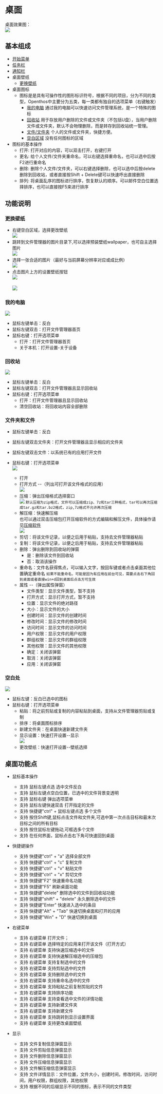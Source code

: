 # 桌面
   
桌面效果图：  
![](pic/zhuomian/Desktop_demo.png)

## 基本组成
   - [开始菜单](四.开始菜单.md)
   - [任务栏](五.任务栏.md)
   - [通知栏](六.通知栏.md)
   - 桌面壁纸
      - [更换壁纸](#更换壁纸)
   - 桌面图标
      - 图标是是具有可操作性的图形标识符号，根据不同的项目，分为不同的类型，Openthos中主要分为五类，每一类都有独自的选项菜单（右键触发）
         - [我的电脑](#我的电脑)   通过我的电脑可以快速访问文件管理系统，是一个特殊的图标
         - [回收站](#回收站)    用于存放用户删除的文件或文件夹（不包括U盘），当用户删除文件或文件夹，默认不会物理删除，而是转存到回收站统一管理。
         - [文件/文件夹](#文件夹和文件)   个人的文件或文件夹，快捷方便。
         - [空白区域](#空白处)    没有任何图标的区域
   - 图标的基本操作
      - 打开: 打开对应的内容，可以双击打开，右键打开
      - 更名: 给个人文件/文件夹重命名，可以右键选择重命名，也可以选中后按F2进行重命名
      - 删除: 删除个人文件/文件夹，可以右键选择删除，也可以选中后按delete删除到回收站，或者直接按Shift + Delete键可以快速呼出直接删除
      - 排列: 将桌面乱序的图标进行排序，恢复默认的顺序。可以邮件空白位置选择排序，也可以直接按F5来进行排序

## 功能说明
### 更换壁纸
   - 右键空白区域，选择更改壁纸  
![](pic/zhuomian/Desktop_wallpaper1.png)
   - 跳转到文件管理器的图片目录下,可以选择预装壁纸wallpaper，也可自主选择图片  
![](pic/zhuomian/Desktop_wallpaper2.png)
   - 选择一张合适的图片（最好与当前屏幕分辨率对应或成比例）  
![](pic/zhuomian/Desktop_wallpaper3.png)
   - 点击图片上方的设置壁纸按钮  
![](pic/zhuomian/Desktop_wallpaper4.png)<br />  
![](pic/zhuomian/Desktop_wallpaper5.png)
### 我的电脑
![](pic/zhuomian/Desktop_mycomputer.png)
   - 鼠标左键单击：反白
   - 鼠标左键双击：打开文件管理器首页
   - 鼠标右键：打开选项菜单
      - 打开：打开文件管理器首页
      - 关于本机：打开设置-关于设备
### 回收站
![](pic/zhuomian/Desktop_recyclebin.png)

   - 鼠标左键单击：反白
   - 鼠标左键双击：打开文件管理器且显示回收站
   - 鼠标右键：打开选项菜单
      - 打开：打开文件管理器且显示回收站
      - 清空回收站：将回收站内容全部删除
### 文件夹和文件
   - 鼠标左键单击：反白
   - 鼠标左键双击文件夹：打开文件管理器且显示相应的文件夹
   - 鼠标左键双击文件：以系统已有的应用打开文件
   - 鼠标右键：打开选项菜单  
![](pic/zhuomian/Desktop_file1.png)

      - 打开
      - 打开方式 --（列出可打开该文件格式的应用）  
![](pic/zhuomian/Desktop_file2.png)
      - 压缩：弹出压缩格式选择窗口  
![](pic/zhuomian/Desktop_file3.png)
    ```
    默认压缩为zip格式，文件可以压缩成zip、7z和tar三种格式，tar可以再次压缩成tar.gz和tar.bz2格式，zip,7z格式不允许再次压缩
    ```
      - 解压缩：快速解压缩  
也可以通过双击压缩包打开压缩软件的方式编辑和解压文件，具体操作请见[压缩软件](../soft/压缩软件.md)  
![](pic/zhuomian/Desktop_file4.png)
      - 剪切：将该文件记录，以便之后用于粘贴，支持去文件管理器粘贴
      - 复制：将该文件记录，以便之后用于粘贴，支持去文件管理器粘贴
      - 删除：弹出删除到回收站的弹窗
         - 是：删除该文件到回收站
         - 否：取消该操作
      - 重命名：文件名获得焦点，可以输入文字，按回车键或者点击桌面其他位置确定重命名
    ```
    如果不能重命名，可能是因为有应用在前台可见，需要点击右下角回到桌面或者直接win+d回到桌面后点击方可生效
    ```
      - 属性 --（弹出属性弹窗）
         - 文件类型：显示文件类型，暂不支持
         - 打开方式：显示打开方式，暂不支持
         - 位置：显示文件的绝对路径
         - 大小：显示文件的大小
         - 创建时间：显示文件的创建时间
         - 修改时间：显示文件的修改时间
         - 访问时间：显示文件的访问时间
         - 用户权限：显示文件的用户权限
         - 群组权限：显示文件的群组权限
         - 其他权限：显示文件的其他权限
         - 确定：关闭该弹窗
         - 取消：关闭该弹窗
         - 应用：关闭该弹窗
### 空白处
![](pic/zhuomian/Desktop_blankrightbutton.png)

   - 鼠标左键：反白已选中的图标
   - 鼠标右键：打开选项菜单
      - 粘贴：将之前剪贴或复制的内容粘贴到桌面，支持从文件管理器剪贴或复制
      - 排序：将桌面图标排序
      - 新建文件夹：在桌面快速新建文件夹
      - 显示设置：快速打开设置--显示  
![](pic/zhuomian/Desktop_display.png)
      - 更改壁纸：快速打开设置--壁纸选择

## 桌面功能点
- 鼠标基本操作 
     - 支持 鼠标左键点选 选中文件反白
     - 支持 鼠标左键点空白位置，已选中的文件背景变透明
     - 支持 鼠标右键 弹出选项菜单
     - 支持 鼠标左键快速双击 打开指定的文件
     - 支持 快捷键"ctrl" + 鼠标左键点选 多个文件
     - 支持 按住Shift键,鼠标点击文件和文件夹,可选中第一次点击目标和最末次目标之间的所有目标
     - 支持 按住鼠标左键拖动,可框选多个文件
     - 支持 在任何界面，鼠标点击右下角可快速回到桌面
     
- 快捷键操作
     - 支持 快捷键"ctrl" + "a" 选择全部文件
     - 支持 快捷键"ctrl" + "c" 复制文件
     - 支持 快捷键"ctrl" + "v" 粘贴文件
     - 支持 快捷键"ctrl" + "x" 剪切文件
     - 支持 快捷键"F2" 快速重命名功能
     - 支持 快捷键"F5" 刷新桌面功能
     - 支持 快捷键"delete" 删除选中的文件到回收站功能
     - 支持 快捷键"shift" + "delete" 永久删除选中的文件
     - 支持 快捷键"Enter" 快速进入选中的条目
     - 支持 快捷键"Alt" + "Tab" 快速切换桌面和打开的应用
     - 支持 快捷键"Win" + "D" 快速切换到桌面
  
- 右键菜单
     - 支持 右键菜单 打开文件；
     - 支持 右键菜单 选择特定的应用来打开该文件（打开方式）
     - 支持 右键菜单 支持快速压缩选中的文件
     - 支持 右键菜单 支持快速解压缩选中的压缩包
     - 支持 右键菜单 支持复制选中的文件
     - 支持 右键菜单 支持剪贴选中的文件
     - 支持 右键菜单 支持删除选中的文件
     - 支持 右键菜单 支持重命名选中的文件
     - 支持 右键菜单 支持粘贴之前复制剪贴的文件
     - 支持 右键菜单 支持排序功能
     - 支持 右键菜单 支持查看选中文件的详情功能
     - 支持 右键菜单 支持新建文件夹
     - 支持 右键菜单 支持新建文件
     - 支持 右键菜单 支持跳转到显示设置界面
     - 支持 右键菜单 支持更改桌面壁纸
	 
- 显示
     - 支持 文件复制信息弹窗显示
     - 支持 文件剪贴信息弹窗显示
     - 支持 文件删除信息弹窗显示
     - 支持 文件压缩信息弹窗显示
     - 支持 文件解压缩信息弹窗显示
     - 支持 文件详情显示：文件位置，文件大小，创建时间，修改时间，访问时间，用户权限，群组权限，其他权限
     - 支持 根据不同的后缀显示不同的图标，表示不同的文件类型
